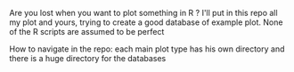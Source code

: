 Are you lost when you want to plot something in R ? I'll put in this repo all my plot and yours, trying to create a good database of example plot. None of the R scripts are assumed to be perfect

How to navigate in the repo: each main plot type has his own directory and there is a huge directory for the databases
